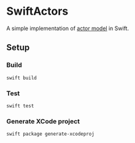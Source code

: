 # SwiftActors

A simple implementation of [actor model](https://en.wikipedia.org/wiki/Actor_model) in Swift.

## Setup
### Build
`swift build`

### Test
`swift test`

### Generate XCode project
`swift package generate-xcodeproj`

